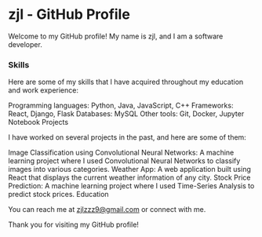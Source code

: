 # zjl - GitHub Profile

Welcome to my GitHub profile! My name is zjl, and I am a software developer.

### Skills

Here are some of my skills that I have acquired throughout my education and work experience:

Programming languages: Python, Java, JavaScript, C++
Frameworks: React, Django, Flask
Databases: MySQL
Other tools: Git, Docker, Jupyter Notebook
Projects

I have worked on several projects in the past, and here are some of them:

Image Classification using Convolutional Neural Networks: A machine learning project where I used Convolutional Neural Networks to classify images into various categories.
Weather App: A web application built using React that displays the current weather information of any city.
Stock Price Prediction: A machine learning project where I used Time-Series Analysis to predict stock prices.
Education

You can reach me at zjlzzz9@gmail.com or connect with me.

Thank you for visiting my GitHub profile!
